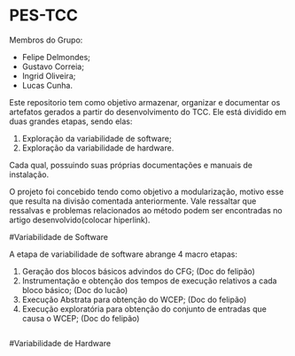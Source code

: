 # PES-TCC

Membros do Grupo:
- Felipe Delmondes;
- Gustavo Correia;
- Ingrid Oliveira;
- Lucas Cunha.

Este repositorio tem como objetivo armazenar, organizar e documentar os artefatos gerados a partir do desenvolvimento do TCC. Ele está dividido em duas grandes etapas, sendo elas:

1. Exploração da variabilidade de software;
2. Exploração da variabilidade de hardware.

Cada qual, possuindo suas próprias documentações e manuais de instalação.

O projeto foi concebido tendo como objetivo a modularização, motivo esse que resulta na divisão comentada anteriormente. Vale ressaltar que ressalvas e problemas relacionados ao método podem ser encontradas no artigo desenvolvido(colocar hiperlink).

#Variabilidade de Software

A etapa de variabilidade de software abrange 4 macro etapas:
  1. Geração dos blocos básicos advindos do CFG; (Doc do felipão)
  2. Instrumentação e obtenção dos tempos de execução relativos a cada bloco básico; (Doc do lucão)
  3. Execução Abstrata para obtenção do WCEP; (Doc do felipão)
  4. Execução exploratória para obtenção do conjunto de entradas que causa o WCEP;  (Doc do felipão)

```
```


#Variabilidade de Hardware
